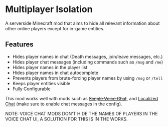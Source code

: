 # Multiplayer Isolation

A serverside Minecraft mod that aims to hide all relevant information about other online players except for in-game entities.

## Features

- Hides player names in chat (Death messages, join/leave messages, etc.)
- Hides player chat messages (including commands such as `/msg` and `/me`)
- Hides player names in the player list
- Hides player names in chat autocomplete
- Prevents players from brute-forcing player names by using `/msg` or `/tell`
- Keeps player entities visible
- Fully Configurable

This mod works well with mods such as ~~[Simple Voice Chat](https://modrinth.com/plugin/simple-voice-chat)~~, and [Localized Chat](https://modrinth.com/mod/localized-chat) (make sure to enable chat messages in the config).

NOTE: VOICE CHAT MODS DON'T HIDE THE NAMES OF PLAYERS IN THE VOICE CHAT UI, A SOLUTION FOR THIS IS IN THE WORKS.
